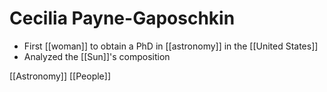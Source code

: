 # Cecilia Payne-Gaposchkin

- First [[woman]] to obtain a PhD in [[astronomy]] in the [[United States]]
- Analyzed the [[Sun]]'s composition

[[Astronomy]] [[People]]

